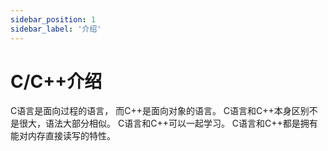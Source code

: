 ```yaml
---
sidebar_position: 1
sidebar_label: '介绍'
---
```


# C/C++介绍

C语言是面向过程的语言， 而C++是面向对象的语言。
C语言和C++本身区别不是很大，语法大部分相似。
C语言和C++可以一起学习。
C语言和C++都是拥有能对内存直接读写的特性。
